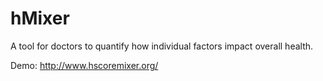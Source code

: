 hMixer
======

A tool for doctors to quantify how individual factors impact overall health.

Demo: http://www.hscoremixer.org/

